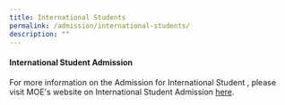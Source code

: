 ```yaml
---
title: International Students
permalink: /admission/international-students/
description: ""
---
```

#### **International Student Admission**
For more information on the Admission for International Student , please visit MOE's website on International Student Admission [here](https://www.moe.gov.sg/international-students).